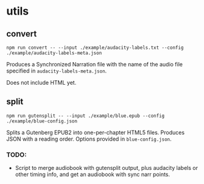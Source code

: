 # utils

## convert

`npm run convert -- --input ./example/audacity-labels.txt --config ./example/audacity-labels-meta.json`

Produces a Synchronized Narration file with the name of the audio file specified in `audacity-labels-meta.json`.

Does not include HTML yet.

## split

`npm run gutensplit -- --input ./example/blue.epub --config ./example/blue-config.json`

Splits a Gutenberg EPUB2 into one-per-chapter HTML5 files. Produces JSON with a reading order. Options provided in `blue-config.json`.

### TODO: 

* Script to merge audiobook with gutensplit output, plus audacity labels or other timing info, and get an audiobook with sync narr points. 
